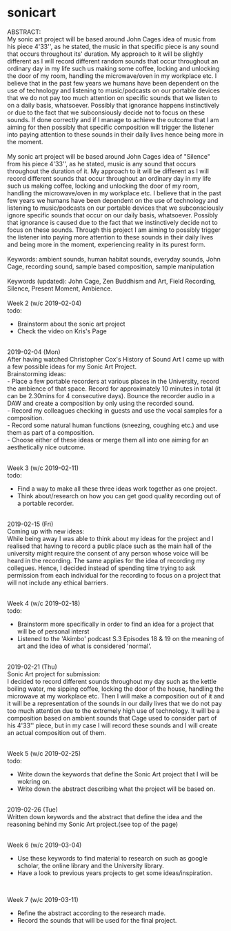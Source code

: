 # sonicart
ABSTRACT:
<br>
My sonic art project will be based around John Cages idea of music from his piece 4'33'', as he stated, the music in that specific piece is any sound that occurs throughout its' duration. My approach to it will be slightly different as I will record different random sounds that occur throughout an ordinary day in my life such us making some coffee, locking and unlocking the door of my room, handling the microwave/oven in my workplace etc. I believe that in the past few years we humans have been dependent on the use of technology and listening to music/podcasts on our portable devices that we do not pay too much attention on specific sounds that we listen to on a daily basis, whatsoever. Possibly that ignorance happens instinctively or due to the fact that we subconsiously decide not to focus on these sounds. If done correctly and if I manage to achieve the outcome that I am aiming for then possibly that specific composition will trigger the listener into paying attention to these sounds in their daily lives hence being more in the moment. 
<br>
<br>
My sonic art project will be based around John Cages idea of "Silence" from his piece 4'33'', as he stated, music is any sound that occurs throughout the duration of it. My approach to it will be different as I will record different sounds that occur throughout an ordinary day in my life such us making coffee, locking and unlocking the door of my room, handling the microwave/oven in my workplace etc. I believe that in the past few years we humans have been dependent on the use of technology and listening to music/podcasts on our portable devices that we subconsciously ignore specific sounds that occur on our daily basis, whatsoever. Possibly that ignorance is caused due to the fact that we instinctively decide not to focus on these sounds. Through this project I am aiming to possibly trigger the listener into paying more attention to these sounds in their daily lives and being more in the moment, experiencing reality in its purest form. 
<br>
<br>
Keywords: ambient sounds, human habitat sounds, everyday sounds, John Cage, recording sound, sample based composition, sample manipulation
<br>
<br>
Keywords (updated): John Cage, Zen Buddhism and Art, Field Recording, Silence, Present Moment, Ambience.
<br>
<br> 
Week 2 (w/c 2019-02-04)
<br>
todo:
- Brainstorm about the sonic art project
- Check the video on Kris's Page
<br>
2019-02-04 (Mon)
<br>
After having watched Christopher Cox's History of Sound Art I came up with a few possible ideas for my Sonic Art Project.
<br>
Brainstorming ideas:
<br>
- Place a few portable recorders at various places in the University, record the ambience of that space. Record for approximately 10 minutes in total (it can be 2.30mins for 4 consecutive days). Bounce the recorder audio in a DAW and create a composition by only using the recorded sound.
<br>
- Record my colleagues checking in guests and use the vocal samples for a composition.
<br>
- Record some natural human functions (sneezing, coughing etc.) and use them as part of a composition.
<br>
- Choose either of these ideas or merge them all into one aiming for an aesthetically nice outcome.
<br>
<br>

Week 3 (w/c 2019-02-11)
<br>
todo:
- Find a way to make all these three ideas work together as one project.
- Think about/research on how you can get good quality recording out of a portable recorder.
<br>
2019-02-15 (Fri)
<br>
Coming up with new ideas:
<br> 
While being away I was able to think about my ideas for the project and I realised that having to record a public place such as the main hall of the university might require the consent of any person whose voice will be heard in the recording. The same applies for the idea of recording my collegues. Hence, I decided instead of spending time trying to ask permission from each individual for the recording to focus on a project that will not include any ethical barriers.
<br>
<br>

Week 4 (w/c 2019-02-18)
<br>
todo:
- Brainstorm more specifically in order to find an idea for a project that will be of personal interst
- Listened to the 'Akimbo' podcast S.3 Episodes 18 & 19 on the meaning of art and the idea of what is considered 'normal'.
<br>
2019-02-21 (Thu)
<br>
Sonic Art project for submission:
<br>
I decided to record different sounds throughout my day such as the kettle boiling water, me sipping coffee, locking the door of the house, handling the microwave at my workplace etc. Then I will make a composition out of it and it will be a representation of the sounds in our daily lives that we do not pay too much attention due to the extremely high use of technology. It will be a composition based on ambient sounds that Cage used to consider part of his 4'33'' piece, but in my case I will record these sounds and I will create an actual composition out of them.
<br>
<br>

Week 5 (w/c 2019-02-25)
<br>
todo:
- Write down the keywords that define the Sonic Art project that I will be wokring on.
- Write down the abstract describing what the project will be based on.
<br>
2019-02-26 (Tue)
<br>
Written down keywords and the abstract that define the idea and the reasoning behind my Sonic Art project.(see top of the page)
<br>
<br>

Week 6 (w/c 2019-03-04)
<br> 
- Use these keywords to find material to research on such as google scholar, the online library and the University library.
- Have a look to previous years projects to get some ideas/inspiration.
<br>

Week 7 (w/c 2019-03-11)
<br>
- Refine the abstract according to the research made.
- Record the sounds that will be used for the final project.
